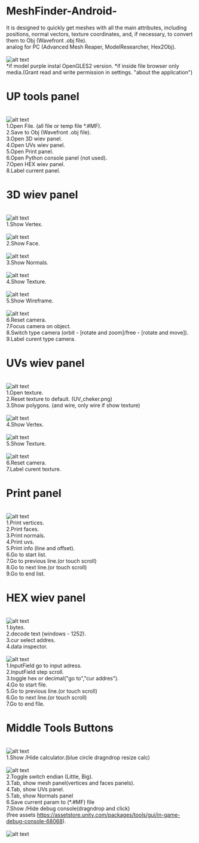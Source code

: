 # MeshFinder-Android-
It is designed to quickly get meshes with all the main attributes, including positions, normal vectors, texture coordinates, and, if necessary, to convert them to Obj (Wavefront .obj file).<br />
analog for PC (Advanced Mesh Reaper, ModelResearcher, Hex2Obj).<br />
<br />![alt text](https://github.com/Durik256/MeshFinder-Android-/blob/main/ui/app.jpg)<br />
*if model purple instal OpenGLES2 version.
*if inside file browser only media.(Grant read and write permission in settings. "about the application")
# UP tools panel #
<br />![alt text](https://github.com/Durik256/MeshFinder-Android-/blob/main/ui/up_panel.jpg)<br />
1.Open File. (all file or temp file *.#MF). <br />
2.Save to Obj (Wavefront .obj file).<br />
3.Open 3D wiev panel.<br />
4.Open UVs wiev panel.<br />
5.Open Print panel.<br />
6.Open Python console panel (not used).<br />
7.Open HEX wiev panel.<br />
8.Label current panel.<br />
# 3D wiev panel #
<br />![alt text](https://github.com/Durik256/MeshFinder-Android-/blob/main/ui/3d_view_panel.jpg)<br />
1.Show Vertex. <br />
<br />![alt text](https://github.com/Durik256/MeshFinder-Android-/blob/main/ui/3d_vertex.jpg)<br />
2.Show Face. <br />
<br />![alt text](https://github.com/Durik256/MeshFinder-Android-/blob/main/ui/3d_faces.jpg)<br />
3.Show Normals. <br />
<br />![alt text](https://github.com/Durik256/MeshFinder-Android-/blob/main/ui/3d_normals.jpg)<br />
4.Show Texture. <br />
<br />![alt text](https://github.com/Durik256/MeshFinder-Android-/blob/main/ui/3d_texture.jpg)<br />
5.Show Wireframe. <br />
<br />![alt text](https://github.com/Durik256/MeshFinder-Android-/blob/main/ui/3d_wire.jpg)<br />
6.Reset camera. <br />
7.Focus camera on object. <br />
8.Switch type camera (orbit - [rotate and zoom]/free - [rotate and move]). <br />
9.Label curent type camera. <br />
# UVs wiev panel #
<br />![alt text](https://github.com/Durik256/MeshFinder-Android-/blob/main/ui/uv_view_panel.jpg)<br />
1.Open texture. <br />
2.Reset texture to default. (UV_cheker.png) <br />
3.Show polygons. (and wire, only wire if show texture)<br />
<br />![alt text](https://github.com/Durik256/MeshFinder-Android-/blob/main/ui/uv_faces.jpg)<br />
4.Show Vertex.<br />
<br />![alt text](https://github.com/Durik256/MeshFinder-Android-/blob/main/ui/uv_points.jpg)<br />
5.Show Texture.<br />
<br />![alt text](https://github.com/Durik256/MeshFinder-Android-/blob/main/ui/uv_texture.jpg)<br />
6.Reset camera.<br />
7.Label curent texture.<br />
# Print panel #
<br />![alt text](https://github.com/Durik256/MeshFinder-Android-/blob/main/ui/print_panel.jpg)<br />
1.Print vertices.<br />
2.Print faces.<br />
3.Print normals.<br />
4.Print uvs.<br />
5.Print info (line and offset).<br />
6.Go to start list.<br />
7.Go to previous line.(or touch scroll)<br />
8.Go to next line.(or touch scroll)<br />
9.Go to end list.<br />
# HEX wiev panel #
<br />![alt text](https://github.com/Durik256/MeshFinder-Android-/blob/main/ui/HEX_view_panel0.jpg)<br />
1.bytes.<br />
2.decode text (windows - 1252).<br />
3.cur select addres.<br />
4.data inspector.<br />
<br />![alt text](https://github.com/Durik256/MeshFinder-Android-/blob/main/ui/HEX_view_panel.jpg)<br />
1.InputField go to input adress.<br />
2.InputField step scroll.<br />
3.toggle hex or decimal("go to","cur addres").<br />
4.Go to start file.<br />
5.Go to previous line.(or touch scroll)<br />
6.Go to next line.(or touch scroll)<br />
7.Go to end file.<br />
# Middle Tools Buttons #
<br />![alt text](https://github.com/Durik256/MeshFinder-Android-/blob/main/ui/buttons_panel.jpg)<br />
1.Show /Hide calculator.(blue circle dragndrop resize calc)<br />
<br />![alt text](https://github.com/Durik256/MeshFinder-Android-/blob/main/ui/calculator.jpg)<br />
2.Toggle switch endian (Little, Big).<br />
3.Tab, show mesh panel(vertices and faces panels).<br />
4.Tab, show UVs panel.<br />
5.Tab, show Normals panel<br />
6.Save current param to (*.#MF) file<br />
7.Show /Hide debug console(dragndrop and click)<br />
(free assets https://assetstore.unity.com/packages/tools/gui/in-game-debug-console-68068).<br />
<br />![alt text](https://github.com/Durik256/MeshFinder-Android-/blob/main/ui/debug.jpg)<br />

